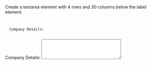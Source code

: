 Create a textarea element with 4 rows and 30 columns below the label element.

<codeblock language="html" type="exercise" testMode="fixedInput">
<code>
<form>
  <label>Company Details:</label>
</form>
</code>

<solution>
<form>
  <label>Company Details:</label>
  <textarea
    rows="4"
    cols="30"
  ></textarea>
</form>
</solution>
</codeblock>